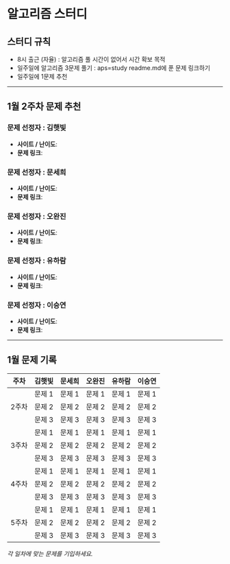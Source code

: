 # 알고리즘 스터디
## 스터디 규칙
- 8시 출근 (자율) : 알고리즘 풀 시간이 없어서 시간 확보 목적
- 일주일에 알고리즘 3문제 풀기 : aps=study readme.md에 푼 문제 링크하기
- 일주일에 1문제 추천
  
<hr>  

## 1월 2주차 문제 추천

### 문제 선정자 : 김햇빛
- **사이트 / 난이도**: 
- **문제 링크**: 

### 문제 선정자 : 문세희
- **사이트 / 난이도**: 
- **문제 링크**: 

### 문제 선정자 : 오완진
- **사이트 / 난이도**: 
- **문제 링크**: 

### 문제 선정자 : 유하람
- **사이트 / 난이도**: 
- **문제 링크**: 

### 문제 선정자 : 이승연
- **사이트 / 난이도**: 
- **문제 링크**:

<hr>


## 1월 문제 기록

<table>
  <thead>
    <tr>
      <th>주차</th>
      <th>김햇빛</th>
      <th>문세희</th>
      <th>오완진</th>
      <th>유하람</th>
      <th>이승연</th>
    </tr>
  </thead>
  <tbody>
    <tr>
        <tr>
      <td rowspan="3">2주차</td>
      <td>문제 1</td>
      <td>문제 1</td>
      <td>문제 1</td>
      <td>문제 1</td>
      <td>문제 1</td>
    </tr>
    <tr>
      <td>문제 2</td>
      <td>문제 2</td>
      <td>문제 2</td>
      <td>문제 2</td>
      <td>문제 2</td>
    </tr>
    <tr>
      <td>문제 3</td>
      <td>문제 3</td>
      <td>문제 3</td>
      <td>문제 3</td>
      <td>문제 3</td>
    </tr>
        <tr>
      <td rowspan="3">3주차</td>
      <td>문제 1</td>
      <td>문제 1</td>
      <td>문제 1</td>
      <td>문제 1</td>
      <td>문제 1</td>
    </tr>
    <tr>
      <td>문제 2</td>
      <td>문제 2</td>
      <td>문제 2</td>
      <td>문제 2</td>
      <td>문제 2</td>
    </tr>
    <tr>
      <td>문제 3</td>
      <td>문제 3</td>
      <td>문제 3</td>
      <td>문제 3</td>
      <td>문제 3</td>
    </tr>
        <tr>
      <td rowspan="3">4주차</td>
      <td>문제 1</td>
      <td>문제 1</td>
      <td>문제 1</td>
      <td>문제 1</td>
      <td>문제 1</td>
    </tr>
    <tr>
      <td>문제 2</td>
      <td>문제 2</td>
      <td>문제 2</td>
      <td>문제 2</td>
      <td>문제 2</td>
    </tr>
    <tr>
      <td>문제 3</td>
      <td>문제 3</td>
      <td>문제 3</td>
      <td>문제 3</td>
      <td>문제 3</td>
    </tr>
    <tr>
      <td rowspan="3">5주차</td>
      <td>문제 1</td>
      <td>문제 1</td>
      <td>문제 1</td>
      <td>문제 1</td>
      <td>문제 1</td>
    </tr>
    <tr>
      <td>문제 2</td>
      <td>문제 2</td>
      <td>문제 2</td>
      <td>문제 2</td>
      <td>문제 2</td>
    </tr>
    <tr>
      <td>문제 3</td>
      <td>문제 3</td>
      <td>문제 3</td>
      <td>문제 3</td>
      <td>문제 3</td>
    </tr>
  </tbody>
</table>

*각 일차에 맞는 문제를 기입하세요.*
